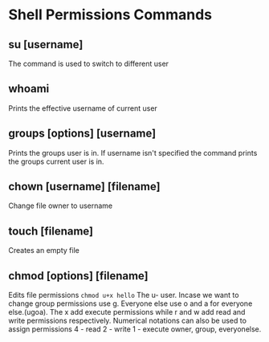 # Shell Permissions Commands
## su [username]
The command is used to switch to different user
## whoami
Prints the effective username of current user
## groups [options] [username]
Prints the groups user is in. If username isn't specified the command prints the groups current user is in.
## chown [username] [filename]
Change file owner to username
## touch [filename]
Creates an empty file 
## chmod [options] [filename]
Edits file permissions 
 `chmod u+x hello`
The u- user. Incase we want to change group permissions use g. Everyone else use o and a for everyone else.(ugoa). The x add execute permissions while r and w add read and write permissions respectively.
Numerical notations can also be used to assign permissions 
4 - read
2 - write
1 - execute
owner, group, everyonelse.

